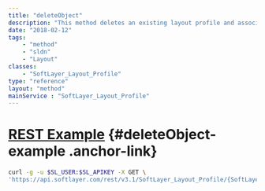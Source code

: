 ```yaml
---
title: "deleteObject"
description: "This method deletes an existing layout profile and associated custom preferences "
date: "2018-02-12"
tags:
    - "method"
    - "sldn"
    - "Layout"
classes:
    - "SoftLayer_Layout_Profile"
type: "reference"
layout: "method"
mainService : "SoftLayer_Layout_Profile"
---
```


# [REST Example](#deleteObject-example) <a href="/article/rest/"><i class="fas fa-question"></i></a> {#deleteObject-example .anchor-link} 
```bash
curl -g -u $SL_USER:$SL_APIKEY -X GET \
'https://api.softlayer.com/rest/v3.1/SoftLayer_Layout_Profile/{SoftLayer_Layout_ProfileID}/deleteObject'
```
